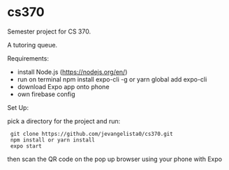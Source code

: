# cs370
Semester project for CS 370.

A tutoring queue.

Requirements:
 - install Node.js (https://nodejs.org/en/)
 - run on terminal npm install expo-cli -g or yarn global add expo-cli
 - download Expo app onto phone
 - own firebase config 

Set Up:

 pick a directory for the project and run:
```
 git clone https://github.com/jevangelista0/cs370.git
 npm install or yarn install
 expo start
```
 then scan the QR code on the pop up browser using your phone with Expo
